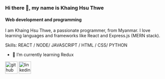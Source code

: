 ### Hi there 👋, my name is Khaing Hsu Thwe
#### Web development and programming
I am Khaing Hsu Thwe, a passionate programmer, from Myanmar. I love learning languages and frameworks like React and  Express.js (MERN stack).

Skills:  REACT / NODE/ JAVASCRIPT / HTML / CSS/ PYTHON

- 🌱 I’m currently learning Redux


[<img src='https://cdn.jsdelivr.net/npm/simple-icons@3.0.1/icons/github.svg' alt='github' height='40'>](https://github.com/atom017)  [<img src='https://cdn.jsdelivr.net/npm/simple-icons@3.0.1/icons/linkedin.svg' alt='linkedin' height='40'>](https://www.linkedin.com/in/khaing-hsu-thwe-00936a1bb/)  


